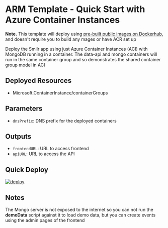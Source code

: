 # ARM Template - Quick Start with Azure Container Instances
**Note.** This template will deploy using [pre-built public images on Dockerhub](https://hub.docker.com/u/smilr), and doesn't require you to build any mages or have ACR set up

Deploy the Smilr app using just Azure Container Instances (ACI) with MongoDB running in a container. The data-api and mongo containers will run in the same container group and so demonstrates the shared container group model in ACI  

## Deployed Resources
- Microsoft.ContainerInstance/containerGroups

## Parameters
- `dnsPrefix`: DNS prefix for the deployed containers

## Outputs
- `frontendURL`: URL to access frontend
- `apiURL`: URL to access the API

## Quick Deploy
[![deploy](https://raw.githubusercontent.com/benc-uk/azure-arm/master/etc/azuredeploy.png)](https://portal.azure.com/#create/Microsoft.Template/uri/https%3A%2F%2Fraw.githubusercontent.com%2Fbenc-uk%2Fsmilr%2Fmaster%2Fazure%2Ftemplates%2Faci-quickstart%2Fazuredeploy.json)  

## Notes
The Mongo server is not exposed to the internet so you can not run the **demoData** script against it to load demo data, but you can create events using the admin pages of the frontend
